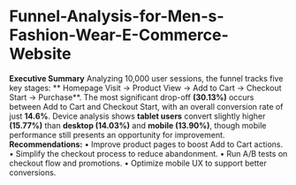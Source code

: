 # Funnel-Analysis-for-Men-s-Fashion-Wear-E-Commerce-Website
**Executive Summary**
Analyzing 10,000 user sessions, the funnel tracks five key stages: ** Homepage Visit → Product View → Add to Cart → Checkout Start → Purchase**. The most significant drop-off  **(30.13%)** occurs between Add to Cart and Checkout Start, with an overall conversion rate of just **14.6%**.
Device analysis shows **tablet users** convert slightly higher **(15.77%)** than **desktop (14.03%)** and **mobile (13.90%)**, though mobile performance still presents an opportunity for improvement.
**Recommendations:**
•	Improve product pages to boost Add to Cart actions.
•	Simplify the checkout process to reduce abandonment.
•	Run A/B tests on checkout flow and promotions.
•	Optimize mobile UX to support better conversions.

